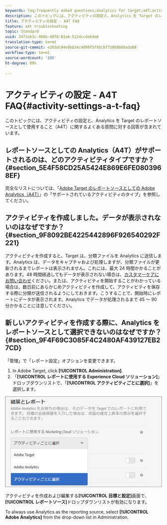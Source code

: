 ```yaml
---
keywords: faq;frequently asked questions;analytics for target;a4T;activity setup
description: このトピックには、アクティビティの設定と、Analytics を Target のレポートソースとして使用すること（A4T）に関するよくある質問に対する回答が含まれています。
title: アクティビティの設定 - A4T FAQ
feature: a4t troubleshooting
topic: Standard
uuid: 3472ab3c-908b-40f8-81a6-512dccde64a6
translation-type: tm+mt
source-git-commit: e203dc94e9bb34c4090f5795cbf73869808ada88
workflow-type: tm+mt
source-wordcount: '285'
ht-degree: 89%

---
```



# アクティビティの設定 - A4T FAQ{#activity-settings-a-t-faq}

このトピックには、アクティビティの設定と、Analytics を Target のレポートソースとして使用すること（A4T）に関するよくある質問に対する回答が含まれています。

## レポートソースとしての Analytics（A4T）がサポートされるのは、どのアクティビティタイプですか？{#section_5E4F58CD25A5424E869E6FE0803968EF}

完全なリストについては、「[Adobe Target のレポートソースとしての Adobe Analytics（A4T）](../../../c-integrating-target-with-mac/a4t/a4t.md#concept_7540C8C04259434AB6EE33B09F47A1DE)」の「サポートされているアクティビティのタイプ」を参照してください。

## アクティビティを作成しました。データが表示されないのはなぜですか？{#section_9F8092BE4225442896F926540292F221}

アクティビティを作成すると、Target は、分類ファイルを Analytics に送信します。Analytics は、データをキャプチャおよび処理しますが、分類ファイルが更新されるまでレポートは表示されません。これには、最大 24 時間かかることがあります。48 時間経過してもデータが表示されない場合は、[カスタマーケアにお問い合わせ](/help/cmp-resources-and-contact-information.md#reference_ACA3391A00EF467B87930A450050077C)ください。または、アクティビティを開始することがわかっている場合は、数日前にあらかじめアクティビティを作成して、アクティビティを保存する際に分類が送信されるようにしておきます。こうすることで、開始時にレポートにデータが表示されます。Analytics でデータが処理されるまで 45 ～ 90 分かかることに注意してください。

## 新しいアクティビティを作成する際に、Analytics をレポートソースとして選択できないのはなぜですか？ {#section_9F4F69C3085F4C2480AF439127EB27CD}

「管理」で「レポート設定」オプションを変更できます。

1. In Adobe Target, click **[!UICONTROL Administration]**.
1. 「**[!UICONTROL レポートに使用する Experience Cloud ソリューション]**」ドロップダウンリストで、「**[!UICONTROL アクティビティごとに選択]**」を選択します。

![](assets/select-per-activity.png)

アクティビティを作成および編集する&#x200B;**[!UICONTROL 目標と設定]**&#x200B;画面で、**[!UICONTROL レポートソース]**&#x200B;ドロップダウンリストが有効になります。

To always use Analytics as the reporting source, select **[!UICONTROL Adobe Analytics]** from the drop-down list in Administration.
